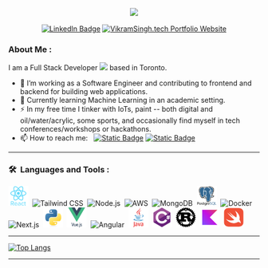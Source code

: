 <!--
**vikramsingh13/vikramsingh13** is a ✨ _special_ ✨ repository because its `README.md` (this file) appears on your GitHub profile.

Here are some ideas to get you started:

- 🔭 I’m currently working on ...
- 🌱 I’m currently learning ...
- 👯 I’m looking to collaborate on ...
- 🤔 I’m looking for help with ...
- 💬 Ask me about ...
- 📫 How to reach me: ...
- 😄 Pronouns: ...
- ⚡ Fun fact: ...
-->

<p align="center"><img src="https://media.giphy.com/media/GQty4dYXeVkOeMzqVx/giphy.gif" width="200"/></p>
<p align="center">
<a href="https://www.linkedin.com/in/vikram-singh-32b0b2119/" target="_blank"><img src="https://img.shields.io/badge/LinkedIn-blue?style=for-the-badge&logo=linkedin&logoColor=white" alt="LinkedIn Badge"></a>
<a href="https://www.vikramsingh.tech/" target="_blank"><img src="https://img.shields.io/badge/Portfolio-orange?style=for-the-badge&logo=react&logoColor=white" alt="VikramSingh.tech Portfolio Website"></a>

### About Me :

I am a Full Stack Developer <img src="https://media.giphy.com/media/CrFLL3CnRpw5ddlBMm/giphy.gif" width="50"> based in Toronto.

- 🔭 I’m working as a Software Engineer and contributing to frontend and backend for building web applications.
- 🌱 Currently learning Machine Learning in an academic setting.
- ⚡ In my free time I tinker with IoTs, paint -- both digital and oil/water/acrylic, some sports, and occasionally find myself in tech conferences/workshops or hackathons.
- 📫 How to reach me: &nbsp; [![Static Badge](https://img.shields.io/badge/LinkedIn-blue?logo=linkedin&logoColor=white)](https://www.linkedin.com/in/vikram-singh-32b0b2119/) [![Static Badge](https://img.shields.io/badge/Contact-orange?logo=react&logoColor=white)](https://www.vikramsingh.tech/)

---

### 🛠 &nbsp;Languages and Tools :

<p>
  <img src="https://github.com/devicons/devicon/blob/master/icons/react/react-original-wordmark.svg" title="React" alt="React" width="40" height="40"/>&nbsp;
  <img src="https://cdn.jsdelivr.net/gh/devicons/devicon/icons/tailwindcss/tailwindcss-plain.svg" title="Tailwind CSS" alt="Tailwind CSS" width="40" height="40"/>&nbsp;
  <img src="https://cdn.jsdelivr.net/gh/devicons/devicon/icons/nodejs/nodejs-original.svg" title="Node.js" alt="Node.js" width="40" height="40"/>&nbsp;
  <img src="https://cdn.jsdelivr.net/gh/devicons/devicon/icons/amazonwebservices/amazonwebservices-original-wordmark.svg" title="AWS" alt="AWS" width="40" height="40"/>&nbsp;
  <img src="https://cdn.jsdelivr.net/gh/devicons/devicon/icons/mongodb/mongodb-original-wordmark.svg" title="MongoDB" alt="MongoDB" width="40" height="40"/>&nbsp;
  <img src="https://github.com/devicons/devicon/blob/master/icons/postgresql/postgresql-original-wordmark.svg" title="PostgreSQL" alt="PostgreSQL" width="40" height="40"/>&nbsp;
  <img src="https://cdn.jsdelivr.net/gh/devicons/devicon/icons/docker/docker-plain-wordmark.svg" title="Docker" alt="Docker" width="40" height="40"/>&nbsp;
  <img src="https://cdn.jsdelivr.net/gh/devicons/devicon/icons/nextjs/nextjs-original.svg" title="Next.js" alt="Next.js" width="40" height="40"/>&nbsp;
  <img src="https://github.com/devicons/devicon/blob/master/icons/python/python-original.svg" title="Python" alt="Python" width="40" height="40"/>&nbsp;
  <img src="https://github.com/devicons/devicon/blob/master/icons/vuejs/vuejs-original-wordmark.svg" title="Vue.js" alt="Vue.js" width="40" height="40"/>&nbsp;
  <img src="https://cdn.jsdelivr.net/gh/devicons/devicon/icons/angularjs/angularjs-original.svg" title="Angular" alt="Angular" width="40" height="40"/>&nbsp;
  <img src="https://github.com/devicons/devicon/blob/master/icons/java/java-original-wordmark.svg" title="Java" alt="Java" width="40" height="40"/>&nbsp;
  <img src="https://github.com/devicons/devicon/blob/master/icons/csharp/csharp-original.svg" title="C#" alt="C#" width="40" height="40"/>&nbsp;
  <img src="https://github.com/devicons/devicon/blob/master/icons/rust/rust-plain.svg" title="Rust" alt="Rust" width="40" height="40"/>&nbsp;
  <img src="https://github.com/devicons/devicon/blob/master/icons/kotlin/kotlin-original.svg" title="Kotlin" alt="Kotlin" width="40" height="40"/>&nbsp;
  <img src="https://github.com/devicons/devicon/blob/master/icons/swift/swift-original.svg" title="Swift" alt="Swift" width="40" height="40"/>&nbsp;
</p>

---

[![Top Langs](https://github-readme-stats.vercel.app/api/top-langs/?username=vikramsingh13&layout=compact&theme=vision-friendly-dark)](https://github.com/vikramsingh13)

---
